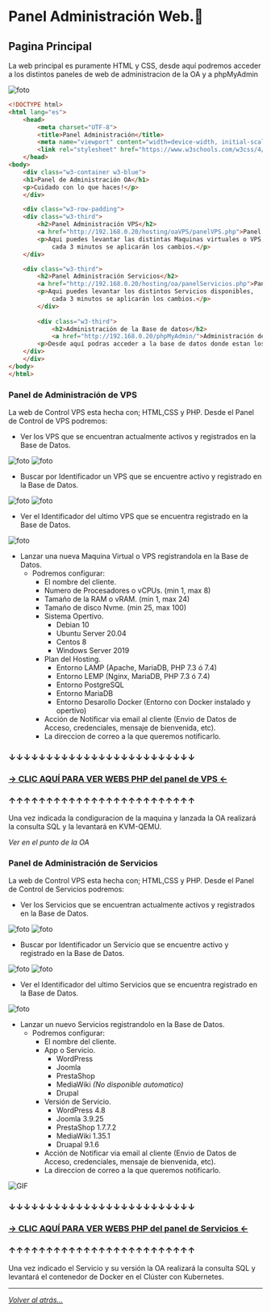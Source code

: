 # Panel Administración Web.📖 

## Pagina Principal

La web principal es puramente HTML y CSS, desde aquí podremos acceder a los distintos paneles de web de administracion de la OA y a phpMyAdmin

![foto](./imagenes/webPrincipal.jpg)

```html
<!DOCTYPE html>
<html lang="es">
    <head>
        <meta charset="UTF-8">
        <title>Panel Administración</title>
        <meta name="viewport" content="width=device-width, initial-scale=1">
        <link rel="stylesheet" href="https://www.w3schools.com/w3css/4/w3.css">
    </head>
<body>
    <div class="w3-container w3-blue">
    <h1>Panel de Administración OA</h1> 
    <p>Cuidado con lo que haces!</p> 
    </div>

    <div class="w3-row-padding">
    <div class="w3-third">
        <h2>Panel Administración VPS</h2>
        <a href="http://192.168.0.20/hosting/oaVPS/panelVPS.php">Panel Administración VPS</a>
        <p>Aqui puedes levantar las distintas Maquinas virtuales o VPS,
            cada 3 minutos se aplicarán los cambios.</p>
    </div>

    <div class="w3-third">
        <h2>Panel Administración Servicios</h2>
        <a href="http://192.168.0.20/hosting/oa/panelServicios.php">Panel Administración Servicios</a> 
        <p>Aqui puedes levantar los distintos Servicios disponibles,
            cada 3 minutos se aplicarán los cambios.</p>
        </div>
        
        <div class="w3-third">
            <h2>Administración de la Base de datos</h2>
            <a href="http://192.168.0.20/phpMyAdmin/">Administración de la Base de datos</a> 
        <p>Desde aquí podras acceder a la base de datos donde estan los Servicios y VPS </p>
    </div>
    </div>
</body>
</html>
```

### Panel de Administración de VPS

La web de Control VPS esta hecha con; HTML,CSS y PHP. Desde el Panel de Control de VPS podremos:

-  Ver los VPS que se encuentran actualmente activos y registrados en la Base de Datos.

![foto](./imagenes/todosServicios.jpg)
![foto](./imagenes/todosServicios2.jpg)

-  Buscar por Identificador un VPS que se encuentre activo y registrado en la Base de Datos.

![foto](./imagenes/busquedaID.jpg)
![foto](./imagenes/busquedaID2.jpg)

-  Ver el Identificador del ultimo VPS que se encuentra registrado en la Base de Datos.

![foto](./imagenes/ultimoServicio.jpg)

-  Lanzar una nueva Maquina Virtual o VPS registrandola en la Base de Datos.
    -  Podremos configurar:
        - El nombre del cliente.
        - Numero de Procesadores o vCPUs. (min 1, max 8)
        - Tamaño de la RAM o vRAM. (min 1, max 24)
        - Tamaño de disco Nvme. (min 25, max 100)
        - Sistema Opertivo.
            - Debian 10
            - Ubuntu Server 20.04
            - Centos 8
            - Windows Server 2019
        - Plan del Hosting.
            - Entorno LAMP (Apache, MariaDB, PHP 7.3 ó 7.4)
            - Entorno LEMP (Nginx, MariaDB, PHP 7.3 ó 7.4)
            - Entorno PostgreSQL 
            - Entorno MariaDB 
            - Entorno Desarollo Docker (Entorno con Docker instalado y opertivo)
        - Acción de Notificar via email al cliente (Envio de Datos de Acceso, credenciales, mensaje de bienvenida, etc).
        - La direccion de correo a la que queremos notificarlo.
### ↓↓↓↓↓↓↓↓↓↓↓↓↓↓↓↓↓↓↓↓↓↓↓↓↓
### [ → CLIC AQUÍ PARA VER WEBS PHP del panel de VPS ← ](./hosting/oaVPS)
### ↑↑↑↑↑↑↑↑↑↑↑↑↑↑↑↑↑↑↑↑↑↑↑↑↑

Una vez indicada la condiguracion de la maquina y lanzada la OA realizará la consulta SQL y la levantará en KVM-QEMU.

_Ver en el punto de la OA_

### Panel de Administración de Servicios

La web de Control VPS esta hecha con; HTML,CSS y PHP. Desde el Panel de Control de Servicios podremos:

-  Ver los Servicios que se encuentran actualmente activos y registrados en la Base de Datos.

![foto](./imagenes/todosServicios.jpg)
![foto](./imagenes/todosServicios2.jpg)

-  Buscar por Identificador un Servicio que se encuentre activo y registrado en la Base de Datos.

![foto](./imagenes/busquedaID.jpg)
![foto](./imagenes/busquedaID2.jpg)

-  Ver el Identificador del ultimo Servicios que se encuentra registrado en la Base de Datos.

![foto](./imagenes/ultimoServicio.jpg)

-  Lanzar un nuevo Servicios registrandolo en la Base de Datos.
    -  Podremos configurar:
        - El nombre del cliente.
        - App o Servicio.
            - WordPress
            - Joomla
            - PrestaShop
            - MediaWiki _(No disponible automatico)_
            - Drupal
        - Versión de Servicio.
            - WordPress 4.8
            - Joomla 3.9.25
            - PrestaShop 1.7.7.2
            - MediaWiki 1.35.1
            - Druapal 9.1.6
        - Acción de Notificar via email al cliente (Envio de Datos de Acceso, credenciales, mensaje de bienvenida, etc).
        - La direccion de correo a la que queremos notificarlo.

![GIF](./imagenes/lanzar.gif)

### ↓↓↓↓↓↓↓↓↓↓↓↓↓↓↓↓↓↓↓↓↓↓↓↓↓
### [ → CLIC AQUÍ PARA VER WEBS PHP del panel de Servicios ← ](./hosting/oa)
### ↑↑↑↑↑↑↑↑↑↑↑↑↑↑↑↑↑↑↑↑↑↑↑↑↑

Una vez indicado el Servicio y su versión la OA realizará la consulta SQL y levantará el contenedor de Docker en el Clúster con Kubernetes.

________________________________________
*[Volver al atrás...](../README.md)*